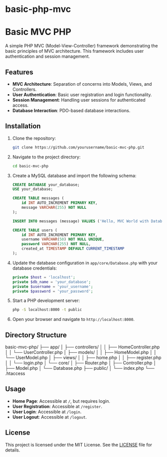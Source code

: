 # basic-php-mvc
# Basic MVC PHP

A simple PHP MVC (Model-View-Controller) framework demonstrating the basic principles of MVC architecture. This framework includes user authentication and session management.

## Features

- **MVC Architecture**: Separation of concerns into Models, Views, and Controllers.
- **User Authentication**: Basic user registration and login functionality.
- **Session Management**: Handling user sessions for authenticated access.
- **Database Interaction**: PDO-based database interactions.

## Installation

1. Clone the repository:
    ```sh
    git clone https://github.com/yourusername/basic-mvc-php.git
    ```

2. Navigate to the project directory:
    ```sh
    cd basic-mvc-php
    ```

3. Create a MySQL database and import the following schema:
    ```sql
    CREATE DATABASE your_database;
    USE your_database;

    CREATE TABLE messages (
        id INT AUTO_INCREMENT PRIMARY KEY,
        message VARCHAR(255) NOT NULL
    );

    INSERT INTO messages (message) VALUES ('Hello, MVC World with Database!');

    CREATE TABLE users (
        id INT AUTO_INCREMENT PRIMARY KEY,
        username VARCHAR(50) NOT NULL UNIQUE,
        password VARCHAR(255) NOT NULL,
        created_at TIMESTAMP DEFAULT CURRENT_TIMESTAMP
    );
    ```

4. Update the database configuration in `app/core/Database.php` with your database credentials:
    ```php
    private $host = 'localhost';
    private $db_name = 'your_database';
    private $username = 'your_username';
    private $password = 'your_password';
    ```

5. Start a PHP development server:
    ```sh
    php -S localhost:8000 -t public
    ```

6. Open your browser and navigate to `http://localhost:8000`.

## Directory Structure
basic-mvc-php/
├── app/
│   ├── controllers/
│   │   ├── HomeController.php
│   │   └── UserController.php
│   ├── models/
│   │   ├── HomeModel.php
│   │   └── UserModel.php
│   ├── views/
│   │   ├── home.php
│   │   ├── register.php
│   │   └── login.php
│   └── core/
│       ├── Router.php
│       ├── Controller.php
│       ├── Model.php
│       └── Database.php
├── public/
│   └── index.php
└── .htaccess

## Usage

- **Home Page**: Accessible at `/`, but requires login.
- **User Registration**: Accessible at `/register`.
- **User Login**: Accessible at `/login`.
- **User Logout**: Accessible at `/logout`.

## License

This project is licensed under the MIT License. See the [LICENSE](LICENSE) file for details.

